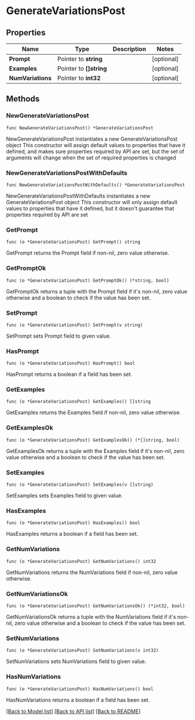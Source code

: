 # GenerateVariationsPost

## Properties

Name | Type | Description | Notes
------------ | ------------- | ------------- | -------------
**Prompt** | Pointer to **string** |  | [optional] 
**Examples** | Pointer to **[]string** |  | [optional] 
**NumVariations** | Pointer to **int32** |  | [optional] 

## Methods

### NewGenerateVariationsPost

`func NewGenerateVariationsPost() *GenerateVariationsPost`

NewGenerateVariationsPost instantiates a new GenerateVariationsPost object
This constructor will assign default values to properties that have it defined,
and makes sure properties required by API are set, but the set of arguments
will change when the set of required properties is changed

### NewGenerateVariationsPostWithDefaults

`func NewGenerateVariationsPostWithDefaults() *GenerateVariationsPost`

NewGenerateVariationsPostWithDefaults instantiates a new GenerateVariationsPost object
This constructor will only assign default values to properties that have it defined,
but it doesn't guarantee that properties required by API are set

### GetPrompt

`func (o *GenerateVariationsPost) GetPrompt() string`

GetPrompt returns the Prompt field if non-nil, zero value otherwise.

### GetPromptOk

`func (o *GenerateVariationsPost) GetPromptOk() (*string, bool)`

GetPromptOk returns a tuple with the Prompt field if it's non-nil, zero value otherwise
and a boolean to check if the value has been set.

### SetPrompt

`func (o *GenerateVariationsPost) SetPrompt(v string)`

SetPrompt sets Prompt field to given value.

### HasPrompt

`func (o *GenerateVariationsPost) HasPrompt() bool`

HasPrompt returns a boolean if a field has been set.

### GetExamples

`func (o *GenerateVariationsPost) GetExamples() []string`

GetExamples returns the Examples field if non-nil, zero value otherwise.

### GetExamplesOk

`func (o *GenerateVariationsPost) GetExamplesOk() (*[]string, bool)`

GetExamplesOk returns a tuple with the Examples field if it's non-nil, zero value otherwise
and a boolean to check if the value has been set.

### SetExamples

`func (o *GenerateVariationsPost) SetExamples(v []string)`

SetExamples sets Examples field to given value.

### HasExamples

`func (o *GenerateVariationsPost) HasExamples() bool`

HasExamples returns a boolean if a field has been set.

### GetNumVariations

`func (o *GenerateVariationsPost) GetNumVariations() int32`

GetNumVariations returns the NumVariations field if non-nil, zero value otherwise.

### GetNumVariationsOk

`func (o *GenerateVariationsPost) GetNumVariationsOk() (*int32, bool)`

GetNumVariationsOk returns a tuple with the NumVariations field if it's non-nil, zero value otherwise
and a boolean to check if the value has been set.

### SetNumVariations

`func (o *GenerateVariationsPost) SetNumVariations(v int32)`

SetNumVariations sets NumVariations field to given value.

### HasNumVariations

`func (o *GenerateVariationsPost) HasNumVariations() bool`

HasNumVariations returns a boolean if a field has been set.


[[Back to Model list]](../README.md#documentation-for-models) [[Back to API list]](../README.md#documentation-for-api-endpoints) [[Back to README]](../README.md)


